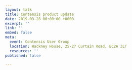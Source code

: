 ```yaml
---
layout: talk
title: Contensis product update
date: 2019-03-28 00:00:00 +0000
excerpt: ''
link: ''
embed: false
meta:
  event: Contensis User Group
  location: Hackney House, 25-27 Curtain Road, EC2A 3LT
  resources: ''
published: false

---
```

